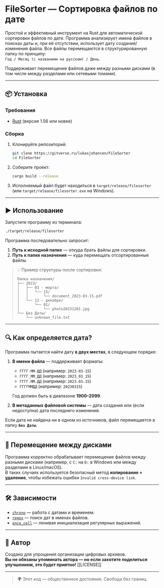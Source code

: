 # FileSorter — Сортировка файлов по дате

Простой и эффективный инструмент на Rust для автоматической сортировки файлов по дате. Программа анализирует имена файлов в поисках даты и, при её отсутствии, использует дату создания/изменения файла. Все файлы перемещаются в структурированную папку по принципу:  
`Год / Месяц (с названием на русском) / День`.

Поддерживает перемещение файлов даже между разными дисками (в том числе между разделами или сетевыми томами).

---

## 📦 Установка

### Требования
- [Rust](https://www.rust-lang.org/tools/install) (версия 1.56 или новее)

### Сборка
1. Клонируйте репозиторий:
   ```bash
   git clone https://gitverse.ru/lukasjohancen/FileSorter
   cd FileSorter
   ```

2. Соберите проект:
   ```bash
   cargo build --release
   ```

3. Исполняемый файл будет находиться в `target/release/filesorter` (или `target/release/filesorter.exe` на Windows).

---

## ▶️ Использование

Запустите программу из терминала:

```bash
./target/release/filesorter
```

Программа последовательно запросит:

1. **Путь к исходной папке** — откуда брать файлы для сортировки.
2. **Путь к папке назначения** — куда перемещать отсортированные файлы.

> 💡 Пример структуры после сортировки:
> ```
> Папка назначения/
> ├── 2023/
> │   ├── 03 - марта/
> │   │   └── 15/
> │   │       └── document_2023-03-15.pdf
> │   └── 12 - декабря/
> │       └── 01/
> │           └── photo20231201.jpg
> └── Без Даты/
>     └── unknown_file.txt
> ```

---

## 🔍 Как определяется дата?

Программа пытается найти дату **в двух местах**, в следующем порядке:

1. **В имени файла** — поддерживает форматы:
   - `ГГГГ-ММ-ДД` (например: `2023-03-15`)
   - `ГГГГ_ММ_ДД` (например: `2023_03_15`)
   - `ГГГГ.ММ.ДД` (например: `2023.03.15`)
   - `ГГГГММДД` (например: `20230315`)

   Год должен быть в диапазоне **1900–2099**.

2. **В метаданных файловой системы** — дата создания или (если недоступна) дата последнего изменения.

Если дата не найдена ни в одном из источников, файл перемещается в папку **`Без Даты`**.

---

## 💾 Перемещение между дисками

Программа корректно обрабатывает перемещение файлов между разными дисками (например, с `C:` на `D:` в Windows или между разделами в Linux/macOS).  
В таких случаях используется безопасный метод **копирование + удаление**, чтобы избежать ошибки `Invalid cross-device link`.

---

## 🛠 Зависимости

- [`chrono`](https://crates.io/crates/chrono) — работа с датами и временем.
- [`regex`](https://crates.io/crates/regex) — поиск дат в именах файлов.
- [`once_cell`](https://crates.io/crates/once_cell) — ленивая инициализация регулярных выражений.

---

## 🙌 Автор

Создано для упрощения организации цифровых архивов.  
**Вы не обязаны упоминать автора — но если захотите поделиться улучшением, это будет приятно!** [[LICENSE]]

---

> 🌍 Этот код — общественное достояние. Свобода без границ.